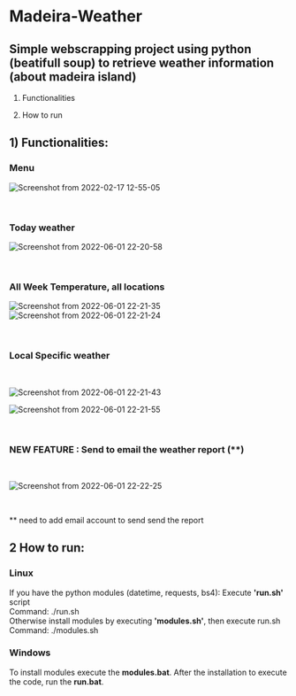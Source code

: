 # Madeira-Weather
## Simple webscrapping project using python (beatifull soup) to retrieve weather information (about madeira island)

1) Functionalities

2) How to run

## 1) Functionalities:

### Menu

![Screenshot from 2022-02-17 12-55-05](https://user-images.githubusercontent.com/61146730/154486541-abf338f4-0d35-410a-96d8-cd78fa659dd5.png)

</br>

### Today weather
![Screenshot from 2022-06-01 22-20-58](https://user-images.githubusercontent.com/61146730/171504282-827a4688-bbeb-41b2-bca6-0a2908a84479.png)

</br>

### All Week Temperature, all locations
![Screenshot from 2022-06-01 22-21-35](https://user-images.githubusercontent.com/61146730/171504339-25846d02-00d3-410a-947d-151d998acc1a.png)
![Screenshot from 2022-06-01 22-21-24](https://user-images.githubusercontent.com/61146730/171504345-1248d53f-5635-4b37-ba53-7d8a2d061683.png)

</br>

### Local Specific weather
</br>

![Screenshot from 2022-06-01 22-21-43](https://user-images.githubusercontent.com/61146730/171504447-f8a59721-971d-4efa-afa6-5b657d4c4b3b.png)

![Screenshot from 2022-06-01 22-21-55](https://user-images.githubusercontent.com/61146730/171504423-27ca8c2f-8b93-420a-9fd5-30e3c9f8fbf5.png)

</br>

### NEW FEATURE : Send to email the weather report (**)

</br>

![Screenshot from 2022-06-01 22-22-25](https://user-images.githubusercontent.com/61146730/171504757-ea8889e3-9a32-44ce-8460-aab55e9c106f.png)

</br>

** need to add email account to send send the report

## 2 How to run:

### Linux
If you have the python modules (datetime, requests, bs4):
Execute **'run.sh'** script
</br>
Command: ./run.sh
</br>
Otherwise install modules by executing **'modules.sh'**, then execute run.sh
</br>
Command: ./modules.sh

### Windows
To install modules execute the **modules.bat**.
After the installation to execute the code, run the **run.bat**.
